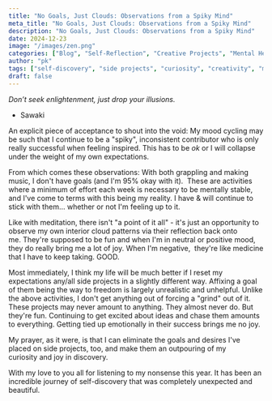 ```yaml
---
title: "No Goals, Just Clouds: Observations from a Spiky Mind"
meta_title: "No Goals, Just Clouds: Observations from a Spiky Mind"
description: "No Goals, Just Clouds: Observations from a Spiky Mind"
date: 2024-12-23
image: "/images/zen.png"
categories: ["Blog", "Self-Reflection", "Creative Projects", "Mental Health"]
author: "pk"
tags: ["self-discovery", "side projects", "curiosity", "creativity", "mental health", "grappling", "music", "meditation"]
draft: false
---
```


*Don’t seek enlightenment, just drop your illusions.*  
- Sawaki

An explicit piece of acceptance to shout into the void:
My mood cycling may be such that I continue to be a "spiky", inconsistent contributor who is only really successful when feeling inspired. This has to be *ok* or I will collapse under the weight of my own expectations.

From which comes these observations:
With both grappling and making music, I don't have goals (and I'm 95% okay with it).  These are activities where a minimum of effort each week is necessary to be mentally stable, and I've come to terms with this being my reality. I have & will continue to stick with them… whether or not I'm feeling up to it.

Like with meditation, there isn't "a point of it all" - it's just an opportunity to observe my own interior cloud patterns via their reflection back onto me. They're supposed to be fun and when I'm in neutral or positive mood, they do really bring me a lot of joy. When I'm negative,  they're like medicine that I have to keep taking. GOOD.


Most immediately, I think my life will be much better if I reset my expectations any/all side projects in a slightly different way. Affixing a goal of them being the way to freedom is largely unrealistic and unhelpful. Unlike the above activities, I don't get anything out of forcing a "grind" out of it. These projects may never amount to anything. They almost never do. But they're fun. Continuing to get excited about ideas and chase them amounts to everything. Getting tied up emotionally in their success brings me no joy.


My prayer, as it were, is that I can eliminate the goals and desires I've placed on side projects, too, and make them an outpouring of my curiosity and joy in discovery.


With my love to you all for listening to my nonsense this year. It has been an incredible journey of self-discovery that was completely unexpected and beautiful.
